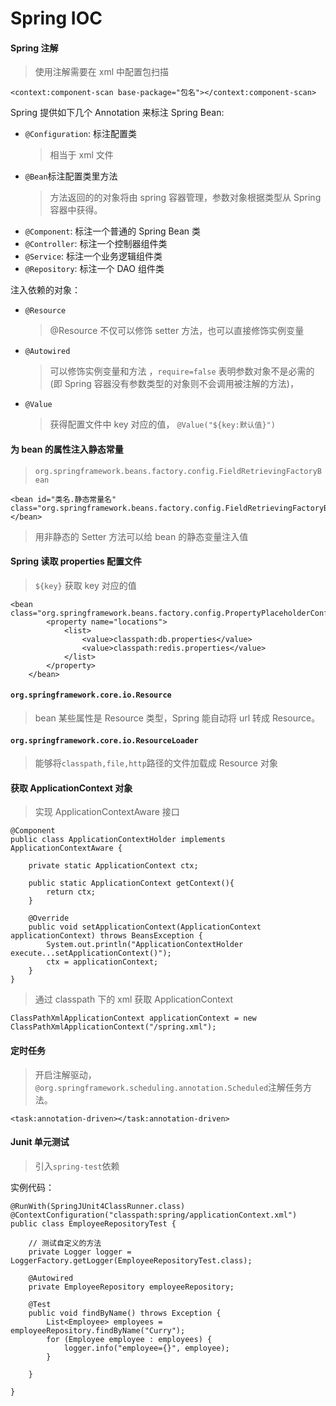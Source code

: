 # Spring IOC

#### Spring 注解

> 使用注解需要在 xml 中配置包扫描

```
<context:component-scan base-package="包名"></context:component-scan>
```

Spring 提供如下几个 Annotation 来标注 Spring Bean:

- `@Configuration`: 标注配置类
  > 相当于 xml 文件
- `@Bean`标注配置类里方法
  > 方法返回的的对象将由 spring 容器管理，参数对象根据类型从 Spring 容器中获得。
- `@Component`: 标注一个普通的 Spring Bean 类
- `@Controller`: 标注一个控制器组件类
- `@Service`: 标注一个业务逻辑组件类
- `@Repository`: 标注一个 DAO 组件类

注入依赖的对象：

- `@Resource`

  > @Resource 不仅可以修饰 setter 方法，也可以直接修饰实例变量

- `@Autowired`

  > 可以修饰实例变量和方法 ，`require=false` 表明参数对象不是必需的(即 Spring 容器没有参数类型的对象则不会调用被注解的方法)，

- `@Value`
  > 获得配置文件中 key 对应的值， `@Value("${key:默认值}")`

#### 为 bean 的属性注入静态常量

> `org.springframework.beans.factory.config.FieldRetrievingFactoryBean`

```
<bean id="类名.静态常量名" class="org.springframework.beans.factory.config.FieldRetrievingFactoryBean"></bean>

```

> 用非静态的 Setter 方法可以给 bean 的静态变量注入值

#### Spring 读取 properties 配置文件

> `${key}` 获取 key 对应的值

```
<bean class="org.springframework.beans.factory.config.PropertyPlaceholderConfigurer">
        <property name="locations">
            <list>
                <value>classpath:db.properties</value>
                <value>classpath:redis.properties</value>
            </list>
        </property>
    </bean>
```

#### `org.springframework.core.io.Resource`

> bean 某些属性是 Resource 类型，Spring 能自动将 url 转成 Resource。

#### `org.springframework.core.io.ResourceLoader`

> 能够将`classpath,file,http`路径的文件加载成 Resource 对象

#### 获取 ApplicationContext 对象

> 实现 ApplicationContextAware 接口

```
@Component
public class ApplicationContextHolder implements ApplicationContextAware {

    private static ApplicationContext ctx;

    public static ApplicationContext getContext(){
        return ctx;
    }

    @Override
    public void setApplicationContext(ApplicationContext applicationContext) throws BeansException {
        System.out.println("ApplicationContextHolder execute...setApplicationContext()");
        ctx = applicationContext;
    }
}
```

> 通过 classpath 下的 xml 获取 ApplicationContext

```
ClassPathXmlApplicationContext applicationContext = new ClassPathXmlApplicationContext("/spring.xml");

```

#### 定时任务

> 开启注解驱动，`@org.springframework.scheduling.annotation.Scheduled`注解任务方法。

```
<task:annotation-driven></task:annotation-driven>
```

#### Junit 单元测试

> 引入`spring-test`依赖

实例代码：

```
@RunWith(SpringJUnit4ClassRunner.class)
@ContextConfiguration("classpath:spring/applicationContext.xml")
public class EmployeeRepositoryTest {

    // 测试自定义的方法
    private Logger logger = LoggerFactory.getLogger(EmployeeRepositoryTest.class);

    @Autowired
    private EmployeeRepository employeeRepository;

    @Test
    public void findByName() throws Exception {
        List<Employee> employees = employeeRepository.findByName("Curry");
        for (Employee employee : employees) {
            logger.info("employee={}", employee);
        }

    }

}

```
